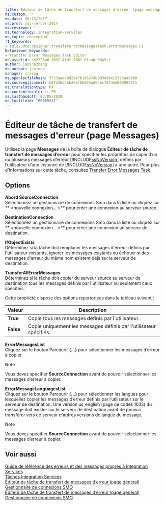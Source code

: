 ```yaml
---
title: Éditeur de tâche de transfert de messages d’erreur (page messages) | Microsoft Docs
ms.custom: ''
ms.date: 06/13/2017
ms.prod: sql-server-2014
ms.reviewer: ''
ms.technology: integration-services
ms.topic: conceptual
f1_keywords:
- sql12.dts.designer.transfererrormessagestask.errormessages.F1
helpviewer_keywords:
- Transfer Error Messages Task Editor
ms.assetid: cb2226a0-3037-4fdf-966f-81eabc0da9cf
author: janinezhang
ms.author: janinez
manager: craigg
ms.openlocfilehash: f753aaddbd2647b1d8874b0d34db415f75aa99b9
ms.sourcegitcommit: b87d36c46b39af8b929ad94ec707dee8800950f5
ms.translationtype: MT
ms.contentlocale: fr-FR
ms.lasthandoff: 02/08/2020
ms.locfileid: "66055037"
---
```

# <a name="transfer-error-messages-task-editor-messages-page"></a>Éditeur de tâche de transfert de messages d'erreur (page Messages)
  Utilisez la page **Messages** de la boîte de dialogue **Éditeur de tâche de transfert de messages d’erreur** pour spécifier les propriétés de copie d’un ou plusieurs messages d’erreur [!INCLUDE[ssNoVersion](../includes/ssnoversion-md.md)] définis par l’utilisateur d’une instance de [!INCLUDE[ssNoVersion](../includes/ssnoversion-md.md)] à une autre. Pour plus d'informations sur cette tâche, consultez [Transfer Error Messages Task](control-flow/transfer-error-messages-task.md).  
  
## <a name="options"></a>Options  
 **Abord SourceConnection**  
 Sélectionnez un gestionnaire de connexions Smo dans la liste ou cliquez sur ** \<nouvelle connexion... >** pour créer une connexion au serveur source.  
  
 **DestinationConnection**  
 Sélectionnez un gestionnaire de connexions Smo dans la liste ou cliquez sur ** \<nouvelle connexion... >** pour créer une connexion au serveur de destination.  
  
 **IfObjectExists**  
 Déterminez si la tâche doit remplacer les messages d'erreur définis par l'utilisateur existants, ignorer les messages existants ou échouer si des messages d'erreur du même nom existent déjà sur le serveur de destination.  
  
 **TransferAllErrorMessages**  
 Déterminez si la tâche doit copier du serveur source au serveur de destination tous les messages définis par l'utilisateur ou seulement ceux spécifiés.  
  
 Cette propriété dispose des options répertoriées dans le tableau suivant :  
  
|Valeur|Description|  
|-----------|-----------------|  
|**True**|Copie tous les messages définis par l'utilisateur.|  
|**False**|Copie uniquement les messages définis par l'utilisateur spécifiés.|  
  
 **ErrorMessagesList**  
 Cliquez sur le bouton Parcourir **(...)** pour sélectionner les messages d’erreur à copier.  
  
> [!NOTE]  
>  Vous devez spécifier **SourceConnection** avant de pouvoir sélectionner les messages d’erreur à copier.  
  
 **ErrorMessageLanguagesList**  
 Cliquez sur le bouton Parcourir **(...)** pour sélectionner les langues pour lesquelles copier les messages d’erreur définis par l’utilisateur sur le serveur de destination. Une version us_english (page de codes 1033) du message doit exister sur le serveur de destination avant de pouvoir transférer vers ce serveur d'autres versions de langue du message.  
  
> [!NOTE]  
>  Vous devez spécifier **SourceConnection** avant de pouvoir sélectionner les messages d’erreur à copier.  
  
## <a name="see-also"></a>Voir aussi  
 [Guide de référence des erreurs et des messages propres à Integration Services](../../2014/integration-services/integration-services-error-and-message-reference.md)   
 [Tâches Integration Services](control-flow/integration-services-tasks.md)   
 [Éditeur de tâche de transfert de messages d’erreur &#40;page général&#41;](general-page-of-integration-services-designers-options.md)   
 [Gestionnaire de connexions SMO](connection-manager/smo-connection-manager.md)   
 [Éditeur de tâche de transfert de messages d’erreur &#40;page général&#41;](general-page-of-integration-services-designers-options.md)   
 [Gestionnaire de connexions SMO](connection-manager/smo-connection-manager.md)  
  
  

